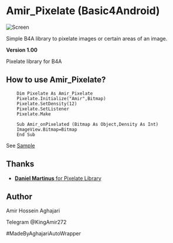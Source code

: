 # Amir_Pixelate (Basic4Android)
<img src="https://github.com/DanielMartinus/Pixelate/blob/master/images/pixelate_illustration.png" title="Screen">

Simple B4A library to pixelate images or certain areas of an image.

**Version 1.00**

Pixelate library for B4A

## How to use Amir_Pixelate?

```
	Dim Pixelate As Amir_Pixelate
	Pixelate.Initialize("Amir",Bitmap)
	Pixelate.SetDensity(12)
	Pixelate.SetListener
	Pixelate.Make
  
	Sub Amir_onPixelated (Bitmap As Object,Density As Int)
	ImageView.Bitmap=Bitmap
	End Sub
```

See [Sample](https://github.com/Aghajari/Amir_Pixelate/tree/master/Sample)

## Thanks
   - [**Daniel Martinus** for Pixelate Library](https://github.com/DanielMartinus/Pixelate)
   
## Author
Amir Hossein Aghajari

Telegram @KingAmir272

#MadeByAghajariAutoWrapper

